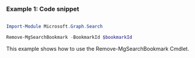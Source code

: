 ### Example 1: Code snippet

```powershell

Import-Module Microsoft.Graph.Search

Remove-MgSearchBookmark -BookmarkId $bookmarkId

```
This example shows how to use the Remove-MgSearchBookmark Cmdlet.

